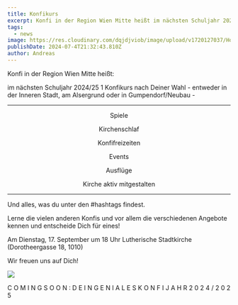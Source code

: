 ```yaml
---
title: Konfikurs
excerpt: Konfi in der Region Wien Mitte heißt im nächsten Schuljahr 2024/25 - ein Konfikurs nach Deiner Wahl und Deinen Vorlieben - <a class="text-muted underline  font-medium" href="/news/konfi">Mehr anzeigen</a>.
tags:
  - news
image: https://res.cloudinary.com/dqjdjviob/image/upload/v1720127037/Homepage/Konfi/202b0bcb-f709-469c-97db-529844f288c2.png
publishDate: 2024-07-4T21:32:43.810Z
author: Andreas
---
```


Konfi in der Region Wien Mitte heißt:

im nächsten Schuljahr 2024/25
1 Konfikurs nach Deiner Wahl -
entweder in der Inneren Stadt,
am Alsergrund oder in
Gumpendorf/Neubau -

---

<p style="text-align: center;">Spiele</p>
<p style="text-align: center;">Kirchenschlaf</p>
<p style="text-align: center;">Konfifreizeiten</p>
<p style="text-align: center;">Events</p>
<p style="text-align: center;">Ausflüge</p>
<p style="text-align: center;">Kirche aktiv mitgestalten</p>

---

Und alles, was du unter den
#hashtags findest.

Lerne die vielen anderen Konfis und
vor allem die verschiedenen
Angebote kennen und entscheide
Dich für eines!

Am Dienstag, 17. September
um 18 Uhr
Lutherische Stadtkirche
(Dorotheergasse 18, 1010)

Wir freuen uns auf Dich!

![](https://res.cloudinary.com/dqjdjviob/image/upload/v1720127536/Homepage/Konfi/86a6e6b2-4e4e-43ef-8138-b6a0b6933c5a.png)

C O M I N G S O O N : D E I N G E N I A L E S K O N F I J A H R 2 0 2 4 / 2 0 2 5
